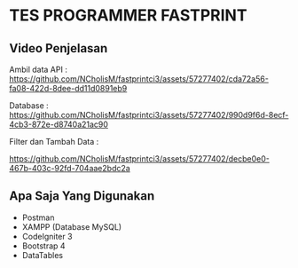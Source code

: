 # TES PROGRAMMER FASTPRINT

## Video Penjelasan
Ambil data API :
https://github.com/NCholisM/fastprintci3/assets/57277402/cda72a56-fa08-422d-8dee-dd11d0891eb9

Database :
https://github.com/NCholisM/fastprintci3/assets/57277402/990d9f6d-8ecf-4cb3-872e-d8740a21ac90

Filter dan Tambah Data :


https://github.com/NCholisM/fastprintci3/assets/57277402/decbe0e0-467b-403c-92fd-704aae2bdc2a






## Apa Saja Yang Digunakan
- Postman
- XAMPP (Database MySQL)
- CodeIgniter 3
- Bootstrap 4
- DataTables
